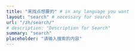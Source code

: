 ```yaml
---
title: "来找点想要的" # in any language you want
layout: "search" # necessary for search
url: "/zh/search/"
# description: "Description for Search"
summary: "search"
placeholder: "请输入搜索的内容"
---
```

